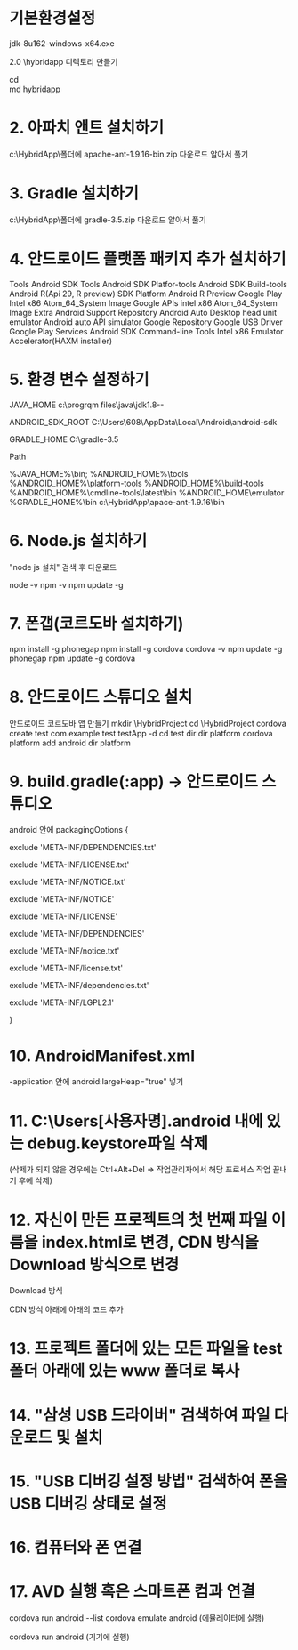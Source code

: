 # 기본환경설정 



jdk-8u162-windows-x64.exe


2.0 \hybridapp 디렉토리 만들기

cd \
md hybridapp


# 2. 아파치 앤트 설치하기
c:\HybridApp\폴더에 apache-ant-1.9.16-bin.zip 다운로드
알아서 풀기


# 3. Gradle 설치하기
c:\HybridApp\폴더에 gradle-3.5.zip 다운로드 알아서 풀기


# 4. 안드로이드 플랫폼 패키지 추가 설치하기
Tools
Android SDK Tools
Android SDK Platfor-tools
Android SDK Build-tools
Android R(Api 29, R preview)
SDK Platform Android R Preview
Google Play Intel x86 Atom_64_System Image
Google APIs intel x86 Atom_64_System Image
Extra
Android Support Repository
Android Auto Desktop head unit emulator
Android auto API simulator
Google Repository
Google USB Driver
Google Play Services
Android SDK Command-line Tools
Intel x86 Emulator Accelerator(HAXM installer)

# 5. 환경 변수 설정하기
JAVA_HOME
c:\progrqm files\java\jdk1.8--

ANDROID_SDK_ROOT
C:\Users\608\AppData\Local\Android\android-sdk

GRADLE_HOME
C:\gradle-3.5

Path

%JAVA_HOME%\bin;
%ANDROID_HOME%\tools
%ANDROID_HOME%\platform-tools
%ANDROID_HOME%\build-tools
%ANDROID_HOME%\cmdline-tools\latest\bin
%ANDROID_HOME\emulator
%GRADLE_HOME%\bin
c:\HybridApp\apace-ant-1.9.16\bin

# 6. Node.js 설치하기
"node js 설치" 검색 후 다운로드

node -v
npm -v
npm update -g


# 7. 폰갭(코르도바 설치하기)
npm install -g phonegap
npm install -g cordova
cordova -v
npm update -g phonegap
npm update -g cordova


# 8. 안드로이드 스튜디오 설치
안드로이드 코르도바 앱 만들기
mkdir \HybridProject
cd \HybridProject
cordova create test com.example.test testApp -d
cd test
dir
dir platform
cordova platform add android
dir platform


# 9. build.gradle(:app) -> 안드로이드 스튜디오
android 안에
packagingOptions {

  exclude 'META-INF/DEPENDENCIES.txt'

  exclude 'META-INF/LICENSE.txt'

  exclude 'META-INF/NOTICE.txt'

  exclude 'META-INF/NOTICE'

  exclude 'META-INF/LICENSE'

  exclude 'META-INF/DEPENDENCIES'

  exclude 'META-INF/notice.txt'

  exclude 'META-INF/license.txt'

  exclude 'META-INF/dependencies.txt'

  exclude 'META-INF/LGPL2.1'

}

# 10. AndroidManifest.xml
-application 안에
android:largeHeap="true" 넣기


# 11. C:\Users[사용자명].android 내에 있는 debug.keystore파일 삭제
(삭제가 되지 않을 경우에는 Ctrl+Alt+Del => 작업관리자에서 해당 프로세스 작업 끝내기 후에 삭제)


# 12. 자신이 만든 프로젝트의 첫 번째 파일 이름을 index.html로 변경, CDN 방식을 Download 방식으로 변경
Download 방식
<link rel="stylesheet" href="http://code.jquery.com/mobile/1.4.5/jquery.mobile-1.4.5.min.css"/>
<script src="http://code.jquery.com/jquery-1.11.1.min.js"></script>
<script src="http://code.jquery.com/mobile/1.4.5/jquery.mobile-1.4.5.min.js"></script>
CDN 방식
<link rel="stylesheet" href="./jquery/jquery.mobile-1.4.5.min.css">
<script src="./jquery/jquery-1.11.1.min.js"></script>
<script src="./jquery/jquery.mobile-1.4.5.min.js"></script>
아래에 아래의 코드 추가
<script src="cordova.js"></script>

# 13. 프로젝트 폴더에 있는 모든 파일을 test 폴더 아래에 있는 www 폴더로 복사

# 14. "삼성 USB 드라이버" 검색하여 파일 다운로드 및 설치

# 15. "USB 디버깅 설정 방법" 검색하여 폰을 USB 디버깅 상태로 설정

# 16. 컴퓨터와 폰 연결

# 17. AVD 실행 혹은 스마트폰 컴과 연결
cordova run android --list
cordova emulate android
(에뮬레이터에 실행)

cordova run android
(기기에 실행)


